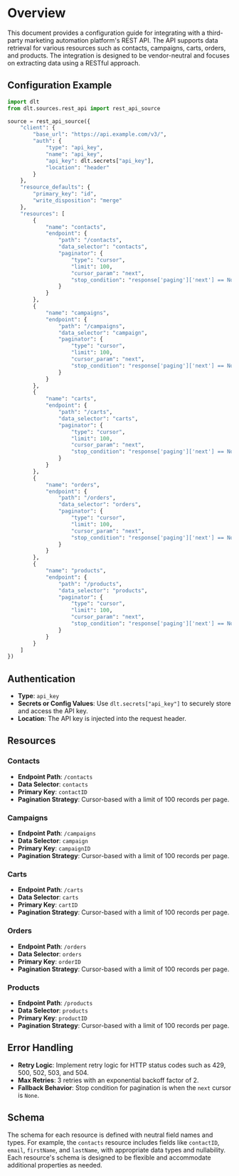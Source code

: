 # Overview

This document provides a configuration guide for integrating with a third-party marketing automation platform's REST API. The API supports data retrieval for various resources such as contacts, campaigns, carts, orders, and products. The integration is designed to be vendor-neutral and focuses on extracting data using a RESTful approach.

## Configuration Example

```python
import dlt
from dlt.sources.rest_api import rest_api_source

source = rest_api_source({
    "client": {
        "base_url": "https://api.example.com/v3/",
        "auth": {
            "type": "api_key",
            "name": "api_key",
            "api_key": dlt.secrets["api_key"],
            "location": "header"
        }
    },
    "resource_defaults": {
        "primary_key": "id",
        "write_disposition": "merge"
    },
    "resources": [
        {
            "name": "contacts",
            "endpoint": {
                "path": "/contacts",
                "data_selector": "contacts",
                "paginator": {
                    "type": "cursor",
                    "limit": 100,
                    "cursor_param": "next",
                    "stop_condition": "response['paging']['next'] == None"
                }
            }
        },
        {
            "name": "campaigns",
            "endpoint": {
                "path": "/campaigns",
                "data_selector": "campaign",
                "paginator": {
                    "type": "cursor",
                    "limit": 100,
                    "cursor_param": "next",
                    "stop_condition": "response['paging']['next'] == None"
                }
            }
        },
        {
            "name": "carts",
            "endpoint": {
                "path": "/carts",
                "data_selector": "carts",
                "paginator": {
                    "type": "cursor",
                    "limit": 100,
                    "cursor_param": "next",
                    "stop_condition": "response['paging']['next'] == None"
                }
            }
        },
        {
            "name": "orders",
            "endpoint": {
                "path": "/orders",
                "data_selector": "orders",
                "paginator": {
                    "type": "cursor",
                    "limit": 100,
                    "cursor_param": "next",
                    "stop_condition": "response['paging']['next'] == None"
                }
            }
        },
        {
            "name": "products",
            "endpoint": {
                "path": "/products",
                "data_selector": "products",
                "paginator": {
                    "type": "cursor",
                    "limit": 100,
                    "cursor_param": "next",
                    "stop_condition": "response['paging']['next'] == None"
                }
            }
        }
    ]
})
```

## Authentication

- **Type**: `api_key`
- **Secrets or Config Values**: Use `dlt.secrets["api_key"]` to securely store and access the API key.
- **Location**: The API key is injected into the request header.

## Resources

### Contacts
- **Endpoint Path**: `/contacts`
- **Data Selector**: `contacts`
- **Primary Key**: `contactID`
- **Pagination Strategy**: Cursor-based with a limit of 100 records per page.

### Campaigns
- **Endpoint Path**: `/campaigns`
- **Data Selector**: `campaign`
- **Primary Key**: `campaignID`
- **Pagination Strategy**: Cursor-based with a limit of 100 records per page.

### Carts
- **Endpoint Path**: `/carts`
- **Data Selector**: `carts`
- **Primary Key**: `cartID`
- **Pagination Strategy**: Cursor-based with a limit of 100 records per page.

### Orders
- **Endpoint Path**: `/orders`
- **Data Selector**: `orders`
- **Primary Key**: `orderID`
- **Pagination Strategy**: Cursor-based with a limit of 100 records per page.

### Products
- **Endpoint Path**: `/products`
- **Data Selector**: `products`
- **Primary Key**: `productID`
- **Pagination Strategy**: Cursor-based with a limit of 100 records per page.

## Error Handling

- **Retry Logic**: Implement retry logic for HTTP status codes such as 429, 500, 502, 503, and 504.
- **Max Retries**: 3 retries with an exponential backoff factor of 2.
- **Fallback Behavior**: Stop condition for pagination is when the `next` cursor is `None`.

## Schema

The schema for each resource is defined with neutral field names and types. For example, the `contacts` resource includes fields like `contactID`, `email`, `firstName`, and `lastName`, with appropriate data types and nullability. Each resource's schema is designed to be flexible and accommodate additional properties as needed.